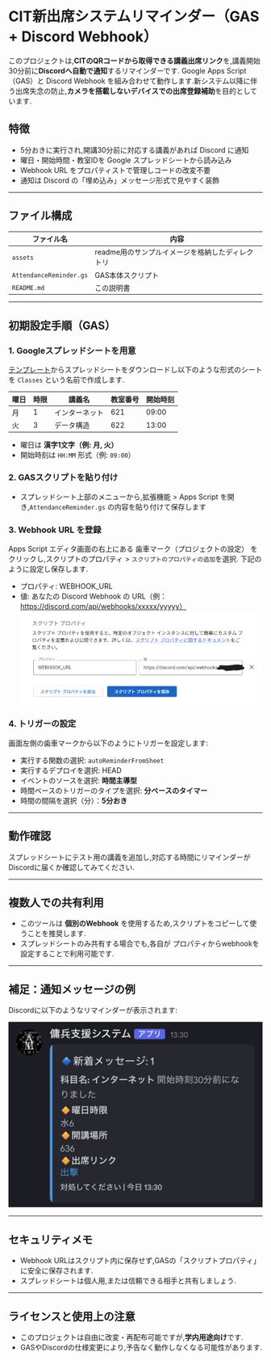 # CIT新出席システムリマインダー（GAS + Discord Webhook）

このプロジェクトは,**CITのQRコードから取得できる講義出席リンク**を,講義開始30分前に**Discordへ自動で通知**するリマインダーです. Google Apps Script（GAS）と Discord Webhook を組み合わせて動作します.新システム以降に伴う出席失念の防止,**カメラを搭載しないデバイスでの出席登録補助**を目的としています.

##  特徴

- 5分おきに実行され,開講30分前に対応する講義があれば Discord に通知
- 曜日・開始時間・教室IDを Google スプレッドシートから読み込み
- Webhook URL をプロパティストで管理しコードの改変不要
- 通知は Discord の「埋め込み」メッセージ形式で見やすく装飾

---

##  ファイル構成

| ファイル名              | 内容                                               |
|------------------------|----------------------------------------------------|
| `assets`            | readme用のサンプルイメージを格納したディレクトリ                  |
| `AttendanceReminder.gs` | GAS本体スクリプト                                  |
| `README.md`            | この説明書                                         |

---

##  初期設定手順（GAS）

### 1. Googleスプレッドシートを用意
[テンプレート](https://docs.google.com/spreadsheets/d/1HNuGbcuBiJD9RuD3_1rF5INeqLMUUQpONuWMpBUD2gg/template/preview)からスプレッドシートをダウンロードし以下のような形式のシートを `Classes` という名前で作成します.

| 曜日 | 時限 | 講義名      | 教室番号 | 開始時刻 |
|------|------|-------------|----------|----------|
| 月   | 1    | インターネット | 621      | 09:00    |
| 火   | 3    | データ構造     | 622      | 13:00    |

- 曜日は **漢字1文字（例: 月, 火）**
- 開始時刻は `HH:MM` 形式（例: `09:00`）

### 2. GASスクリプトを貼り付け
- スプレッドシート上部のメニューから,拡張機能 > Apps Script を開き,`AttendanceReminder.gs` の内容を貼り付けて保存します

### 3. Webhook URL を登録
Apps Script エディタ画面の右上にある 歯車マーク（プロジェクトの設定） をクリックし,スクリプトのプロパティ > `スクリプトのプロパティの追加`を選択.
下記のように設定し保存します.
- プロパティ: WEBHOOK_URL
- 値: あなたの Discord Webhook の URL（例：https://discord.com/api/webhooks/xxxxx/yyyyy）
![ウェブフックURL設定画面](./assets/set-URL.png)

### 4. トリガーの設定
画面左側の歯車マークから以下のようにトリガーを設定します:

- 実行する関数の選択: `autoReminderFromSheet`
- 実行するデプロイを選択: HEAD
- イベントのソースを選択: **時間主導型**
- 時間ベースのトリガーのタイプを選択: **分ベースのタイマー**
- 時間の間隔を選択（分）：**5分おき**

---

##  動作確認

スプレッドシートにテスト用の講義を追加し,対応する時間にリマインダーがDiscordに届くか確認してみてください.

---

##  複数人での共有利用

- このツールは **個別のWebhook** を使用するため,スクリプトをコピーして使うことを推奨します.
- スプレッドシートのみ共有する場合でも,各自が プロパティからwebhookを設定することで利用可能です.

---

##  補足：通知メッセージの例

Discordに以下のようなリマインダーが表示されます:

![リマインダーサンプル](./assets/reminder-sample.png)

---

##  セキュリティメモ

- Webhook URLはスクリプト内に保存せず,GASの「スクリプトプロパティ」に安全に保存されます.
- スプレッドシートは個人用,または信頼できる相手と共有しましょう.

---

##  ライセンスと使用上の注意

- このプロジェクトは自由に改変・再配布可能ですが,**学内用途向け**です.
- GASやDiscordの仕様変更により,予告なく動作しなくなる可能性があります.


